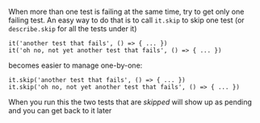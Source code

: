 When more than one test is failing at the same time, try to get only one failing test.
An easy way to do that is to call `it.skip` to skip one test (or `describe.skip` for all the tests under it)

```it('a test that fails', () => { ... });
it('another test that fails', () => { ... })
it('oh no, not yet another test that fails', () => { ... })
```

becomes easier to manage one-by-one:

```it('a test that fails', () => { ... });
it.skip('another test that fails', () => { ... })
it.skip('oh no, not yet another test that fails', () => { ... })
```

When you run this the two tests that are _skipped_ will show up as pending and you can get back to it later